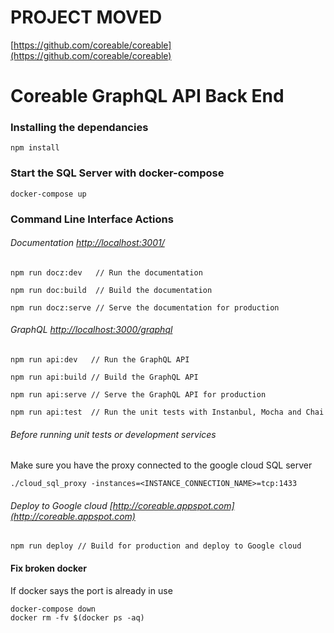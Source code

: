 # PROJECT MOVED

[https://github.com/coreable/coreable](https://github.com/coreable/coreable)

# Coreable GraphQL API Back End

  
### Installing the dependancies

  
`npm install`

  
### Start the SQL Server with docker-compose


`docker-compose up`


### Command Line Interface Actions

  
###### Documentation [http://localhost:3001/](http://localhost:3001/)

`npm run docz:dev   // Run the documentation`

`npm run doc:build  // Build the documentation`

`npm run docz:serve // Serve the documentation for production`

###### GraphQL [http://localhost:3000/graphql](http://localhost:3000/graphql)

`npm run api:dev   // Run the GraphQL API`

`npm run api:build // Build the GraphQL API`

`npm run api:serve // Serve the GraphQL API for production`

`npm run api:test  // Run the unit tests with Instanbul, Mocha and Chai`

###### Before running unit tests or development services

Make sure you have the proxy connected to the google cloud SQL server

`./cloud_sql_proxy -instances=<INSTANCE_CONNECTION_NAME>=tcp:1433`

###### Deploy to Google cloud [http://coreable.appspot.com](http://coreable.appspot.com)

`npm run deploy // Build for production and deploy to Google cloud`

#### Fix broken docker

If docker says the port is already in use

  
```
docker-compose down
docker rm -fv $(docker ps -aq)
```
